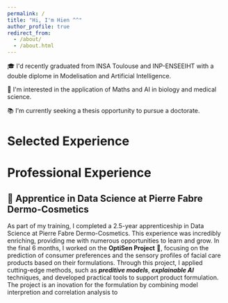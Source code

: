 ```yaml
---
permalink: /
title: "Hi, I'm Hien ^^"
author_profile: true
redirect_from: 
  - /about/
  - /about.html
---
```


🎓 I'd recently graduated from INSA Toulouse and INP-ENSEEIHT with a double diplome in Modelisation and Artificial Intelligence.

🧬 I'm interested in the application of Maths and AI in biology and medical science.

📚 I'm currently seeking a thesis opportunity to pursue a doctorate.

# Selected Experience



# Professional Experience

## 💼 Apprentice in Data Science at Pierre Fabre Dermo-Cosmetics 

As part of my training, I completed a 2.5-year apprenticeship in Data Science at Pierre Fabre Dermo-Cosmetics. This experience was incredibly enriching, providing me with numerous opportunities to learn and grow. In the final 6 months, I worked on the **OptiSen Project** 🔬, focusing on the prediction of consumer preferences and the sensory profiles of facial care products based on their formulations. Through this project, I applied cutting-edge methods, such as ***preditive models***, ***explainable AI*** techniques, and developed practical tools to support product formulation. The project is an inovation for the formulation  by combining model interpretion and correlation analysis to 